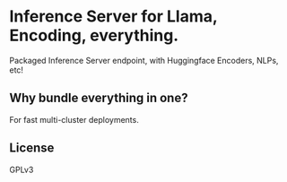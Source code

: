 # Inference Server for Llama, Encoding, everything.
Packaged Inference Server endpoint, with Huggingface Encoders, NLPs, etc!

## Why bundle everything in one? 
For fast multi-cluster deployments.
## License
GPLv3